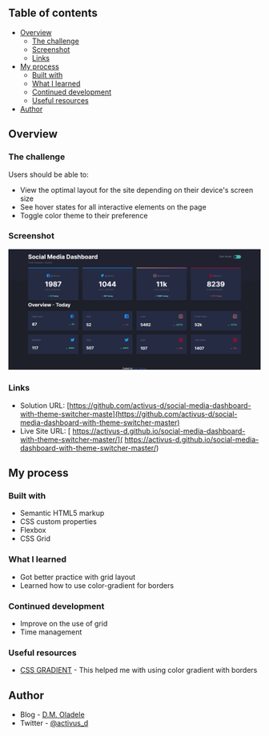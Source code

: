## Table of contents

- [Overview](#overview)
  - [The challenge](#the-challenge)
  - [Screenshot](#screenshot)
  - [Links](#links)
- [My process](#my-process)
  - [Built with](#built-with)
  - [What I learned](#what-i-learned)
  - [Continued development](#continued-development)
  - [Useful resources](#useful-resources)
- [Author](#author)


## Overview

### The challenge

Users should be able to:

- View the optimal layout for the site depending on their device's screen size
- See hover states for all interactive elements on the page
- Toggle color theme to their preference

### Screenshot

![](./images/screencapture%20(3).png)

### Links

- Solution URL: [https://github.com/activus-d/social-media-dashboard-with-theme-switcher-maste](https://github.com/activus-d/social-media-dashboard-with-theme-switcher-master)
- Live Site URL: [ https://activus-d.github.io/social-media-dashboard-with-theme-switcher-master/]( https://activus-d.github.io/social-media-dashboard-with-theme-switcher-master/)

## My process

### Built with

- Semantic HTML5 markup
- CSS custom properties
- Flexbox
- CSS Grid

### What I learned
- Got better practice with grid layout
- Learned how to use color-gradient for borders

### Continued development
- Improve on the use of grid
- Time management

### Useful resources

- [CSS GRADIENT](https://css-tricks.com/gradient-borders-in-css/) - This helped me with using color gradient with borders

## Author

- Blog - [D.M. Oladele](https://activuscode.hashnode.dev/)
- Twitter - [@activus_d](https://twitter.com/activus_d)

